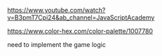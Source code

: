 
https://www.youtube.com/watch?v=B3pmT7Cpi24&ab_channel=JavaScriptAcademy

https://www.color-hex.com/color-palette/1007780


need to implement the game logic